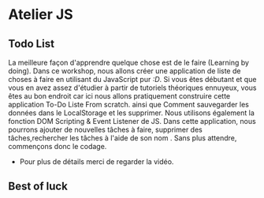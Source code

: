 # Atelier JS

## Todo List
La meilleure façon d'apprendre quelque chose est de le faire (Learning by doing). Dans ce workshop, nous allons créer une application de liste de choses à faire en utilisant du JavaScript pur *:D*. Si vous êtes débutant et que vous en avez assez d'étudier à partir de tutoriels théoriques ennuyeux, vous êtes au bon endroit car ici nous allons pratiquement construire cette application To-Do Liste From scratch. ainsi que Comment sauvegarder les données dans le LocalStorage et les supprimer. Nous utilisons également la fonction DOM Scripting & Event Listener de JS.
Dans cette application, nous pourrons ajouter de nouvelles tâches à faire, supprimer des tâches,rechercher les tâches à l'aide de son nom . Sans plus attendre, commençons donc le codage.

- Pour plus de détails merci de regarder la vidéo.
## Best of luck

